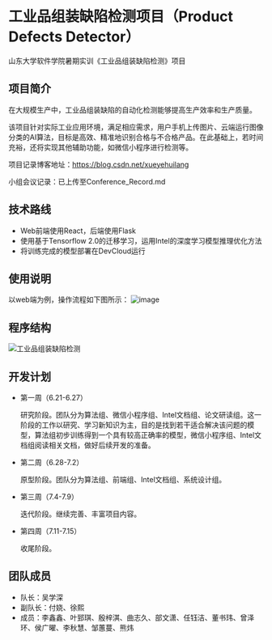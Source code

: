 # 工业品组装缺陷检测项目（Product Defects Detector）

山东大学软件学院暑期实训《工业品组装缺陷检测》项目

## 项目简介

在大规模生产中，工业品组装缺陷的自动化检测能够提高生产效率和生产质量。

该项目针对实际工业应用环境，满足相应需求，用户手机上传图片、云端运行图像分类的AI算法，目标是高效、精准地识别合格与不合格产品。在此基础上，若时间充裕，还将实现其他辅助功能，如微信小程序进行检测等。

项目记录博客地址：https://blog.csdn.net/xueyehuilang

小组会议记录：已上传至Conference_Record.md

## 技术路线

- Web前端使用React，后端使用Flask
- 使用基于Tensorflow 2.0的迁移学习，运用Intel的深度学习模型推理优化方法
- 将训练完成的模型部署在DevCloud运行

## 使用说明
以web端为例，操作流程如下图所示：
![image](https://user-images.githubusercontent.com/54212686/178099842-d573514f-37d1-40bf-a186-051f2b6eed35.png)


## 程序结构
![工业品组装缺陷检测](https://user-images.githubusercontent.com/54212686/178399368-33a90ff1-1507-4434-ad41-8a023194de8a.png)


## 开发计划

- 第一周（6.21-6.27）
  
  研究阶段。团队分为算法组、微信小程序组、Intel文档组、论文研读组。这一阶段的工作以研究、学习新知识为主，目的是找到若干适合解决该问题的模型，算法组初步训练得到一个具有较高正确率的模型，微信小程序组、Intel文档组阅读相关文档，做好后续开发的准备。
  
- 第二周（6.28-7.2）
  
  原型阶段。团队分为算法组、前端组、Intel文档组、系统设计组。
  
- 第三周（7.4-7.9）
  
  迭代阶段。继续完善、丰富项目内容。
  
- 第四周（7.11-7.15）
  
  收尾阶段。
  

## 团队成员

- 队长：吴学深
- 副队长：付娆、徐熙
- 成员：李鑫鑫、叶郅琪、殷梓淇、曲志久、部文潇、任钰洁、董书玮、曾泽环、侯广曜、李秋慧、邹蕙蔓、熊炜
